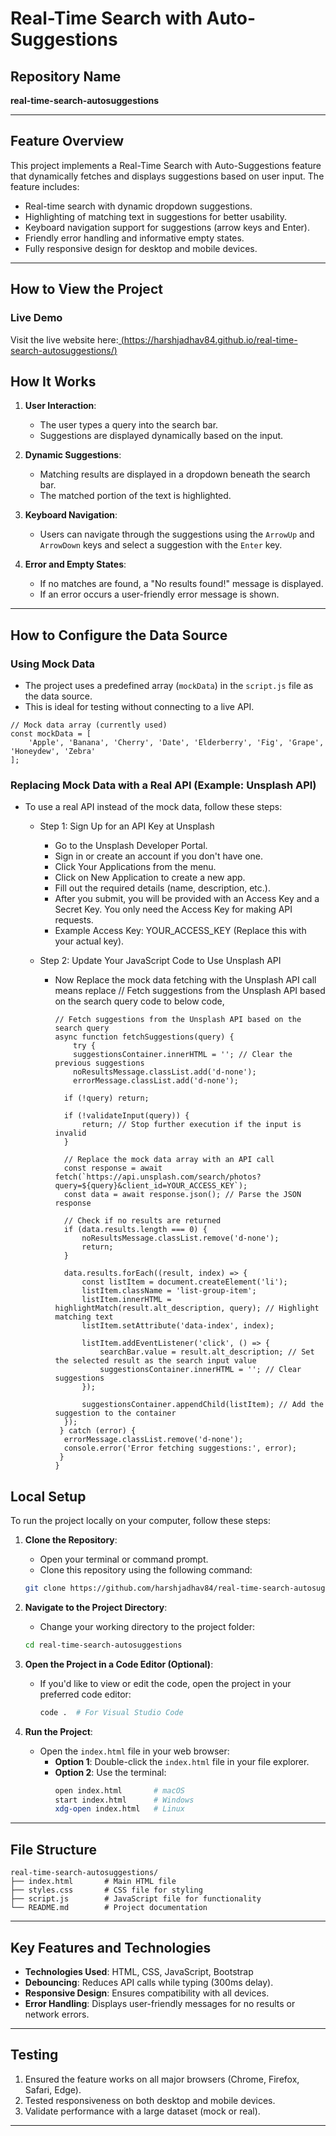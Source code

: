 # Real-Time Search with Auto-Suggestions

## Repository Name
**real-time-search-autosuggestions**

---

## **Feature Overview**
This project implements a Real-Time Search with Auto-Suggestions feature that dynamically fetches and displays suggestions based on user input. The feature includes:
- Real-time search with dynamic dropdown suggestions.
- Highlighting of matching text in suggestions for better usability.
- Keyboard navigation support for suggestions (arrow keys and Enter).
- Friendly error handling and informative empty states.
- Fully responsive design for desktop and mobile devices.

---

## How to View the Project
### Live Demo
Visit the live website here:[ (https://harshjadhav84.github.io/real-time-search-autosuggestions/)](https://harshjadhav84.github.io/real-time-search-autosuggestions/)

## **How It Works**
1. **User Interaction**:
   - The user types a query into the search bar.
   - Suggestions are displayed dynamically based on the input.

2. **Dynamic Suggestions**:
   - Matching results are displayed in a dropdown beneath the search bar.
   - The matched portion of the text is highlighted.

3. **Keyboard Navigation**:
   - Users can navigate through the suggestions using the `ArrowUp` and `ArrowDown` keys and select a suggestion with the `Enter` key.

4. **Error and Empty States**:
   - If no matches are found, a "No results found!" message is displayed.
   - If an error occurs a user-friendly error message is shown.

---

## **How to Configure the Data Source** ##
### Using Mock Data
- The project uses a predefined array (`mockData`) in the `script.js` file as the data source.
- This is ideal for testing without connecting to a live API.

```
// Mock data array (currently used)
const mockData = [
    'Apple', 'Banana', 'Cherry', 'Date', 'Elderberry', 'Fig', 'Grape', 'Honeydew', 'Zebra'
];

```

### Replacing Mock Data with a Real API (Example: Unsplash API)
- To use a real API instead of the mock data, follow these steps:
  - Step 1: Sign Up for an API Key at Unsplash
    - Go to the Unsplash Developer Portal.
    - Sign in or create an account if you don't have one.
    - Click Your Applications from the menu.
    - Click on New Application to create a new app.
    - Fill out the required details (name, description, etc.).
    - After you submit, you will be provided with an Access Key and a Secret Key. You only need the Access Key for making API requests.
    - Example Access Key: YOUR_ACCESS_KEY (Replace this with your actual key).
   
  - Step 2: Update Your JavaScript Code to Use Unsplash API
    - Now Replace the mock data fetching with the Unsplash API call means replace // Fetch suggestions from the Unsplash API based on the search query code to below code,
      ```
      // Fetch suggestions from the Unsplash API based on the search query
      async function fetchSuggestions(query) {
          try {
          suggestionsContainer.innerHTML = ''; // Clear the previous suggestions
          noResultsMessage.classList.add('d-none');
          errorMessage.classList.add('d-none');

        if (!query) return;

        if (!validateInput(query)) {
            return; // Stop further execution if the input is invalid
        }

        // Replace the mock data array with an API call
        const response = await fetch(`https://api.unsplash.com/search/photos?query=${query}&client_id=YOUR_ACCESS_KEY`);
        const data = await response.json(); // Parse the JSON response

        // Check if no results are returned
        if (data.results.length === 0) {
            noResultsMessage.classList.remove('d-none');
            return;
        }

        data.results.forEach((result, index) => {
            const listItem = document.createElement('li');
            listItem.className = 'list-group-item';
            listItem.innerHTML = highlightMatch(result.alt_description, query); // Highlight matching text
            listItem.setAttribute('data-index', index);

            listItem.addEventListener('click', () => {
                searchBar.value = result.alt_description; // Set the selected result as the search input value
                suggestionsContainer.innerHTML = ''; // Clear suggestions
            });

            suggestionsContainer.appendChild(listItem); // Add the suggestion to the container
        });
       } catch (error) {
        errorMessage.classList.remove('d-none');
        console.error('Error fetching suggestions:', error);
       }
      }

      ```
      

## Local Setup
To run the project locally on your computer, follow these steps:

1. **Clone the Repository**:
   - Open your terminal or command prompt.
   - Clone this repository using the following command:
   ```bash
   git clone https://github.com/harshjadhav84/real-time-search-autosuggestions.git
   ```

2. **Navigate to the Project Directory**:
   - Change your working directory to the project folder:
   ```bash
   cd real-time-search-autosuggestions
   ```

3. **Open the Project in a Code Editor (Optional)**:
   - If you'd like to view or edit the code, open the project in your preferred code editor:
     ```bash
     code .  # For Visual Studio Code
     ```

4. **Run the Project**:
   - Open the `index.html` file in your web browser:
     - **Option 1**: Double-click the `index.html` file in your file explorer.
     - **Option 2**: Use the terminal:
       ```bash
       open index.html       # macOS
       start index.html      # Windows
       xdg-open index.html   # Linux
       ```
---

## **File Structure**
```
real-time-search-autosuggestions/
├── index.html       # Main HTML file
├── styles.css       # CSS file for styling
├── script.js        # JavaScript file for functionality
└── README.md        # Project documentation
```

---

## **Key Features and Technologies**
- **Technologies Used**: HTML, CSS, JavaScript, Bootstrap
- **Debouncing**: Reduces API calls while typing (300ms delay).
- **Responsive Design**: Ensures compatibility with all devices.
- **Error Handling**: Displays user-friendly messages for no results or network errors.

---

## **Testing**
1. Ensured the feature works on all major browsers (Chrome, Firefox, Safari, Edge).
2. Tested responsiveness on both desktop and mobile devices.
3. Validate performance with a large dataset (mock or real).

---
